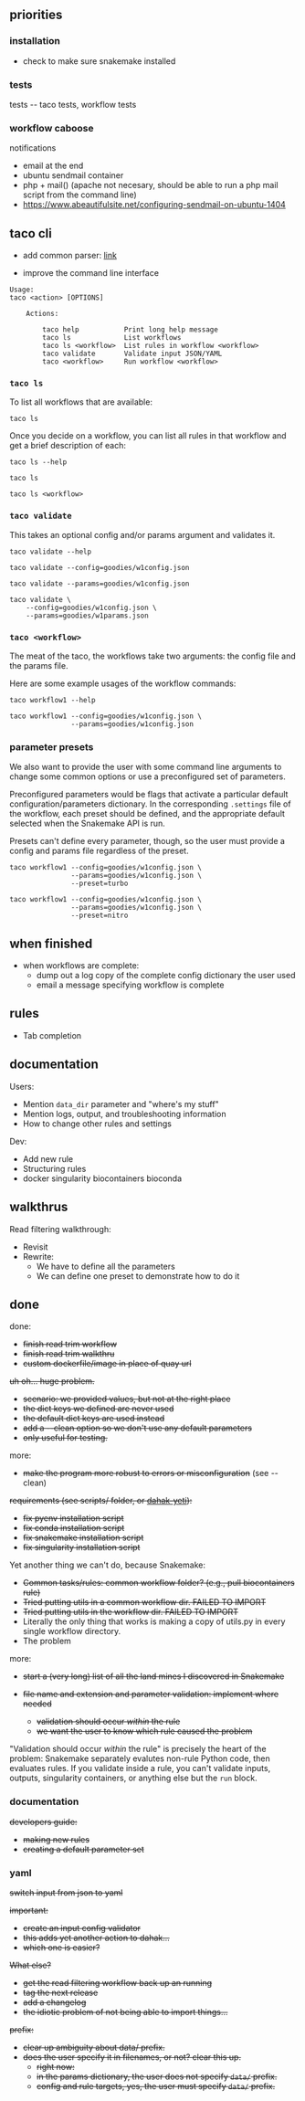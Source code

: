 ## priorities

### installation

* check to make sure snakemake installed

### tests

tests -- taco tests, workflow tests

### workflow caboose

notifications
* email at the end
* ubuntu sendmail container
* php + mail() (apache not necesary, should be able to 
    run a php mail script from the command line)
* https://www.abeautifulsite.net/configuring-sendmail-on-ubuntu-1404


## taco cli

* add common parser: [link](https://github.com/dcppc/dcppc-bot/pull/4/files#diff-d51593b709dedb0cfd088f88515df1a2R180)

* improve the command line interface

```
Usage:
taco <action> [OPTIONS]

    Actions:
        
        taco help           Print long help message
        taco ls             List workflows 
        taco ls <workflow>  List rules in workflow <workflow>
        taco validate       Validate input JSON/YAML
        taco <workflow>     Run workflow <workflow>
```

### `taco ls`

To list all workflows that are available:

```
taco ls
```

Once you decide on a workflow, you can list all rules
in that workflow and get a brief description of each:

```
taco ls --help

taco ls

taco ls <workflow>
```

### `taco validate`

This takes an optional config and/or params argument and validates it.

```
taco validate --help

taco validate --config=goodies/w1config.json

taco validate --params=goodies/w1config.json

taco validate \
    --config=goodies/w1config.json \
    --params=goodies/w1params.json
```

### `taco <workflow>`

The meat of the taco, the workflows take two arguments:
the config file and the params file.

Here are some example usages of the workflow commands:

```
taco workflow1 --help

taco workflow1 --config=goodies/w1config.json \
               --params=goodies/w1config.json
```

### parameter presets

We also want to provide the user with some 
command line arguments to change some common
options or use a preconfigured set of parameters.

Preconfigured parameters would be flags that 
activate a particular default configuration/parameters
dictionary. In the corresponding `.settings` file of the 
workflow, each preset should be defined, and the 
appropriate default selected when the Snakemake API
is run.

Presets can't define every parameter, though, 
so the user must provide a config and params file
regardless of the preset.

```
taco workflow1 --config=goodies/w1config.json \
               --params=goodies/w1config.json \
               --preset=turbo

taco workflow1 --config=goodies/w1config.json \
               --params=goodies/w1config.json \
               --preset=nitro
```


## when finished

* when workflows are complete:
    * dump out a log copy of the complete config dictionary the user used
    * email a message specifying workflow is complete

## rules


* Tab completion

## documentation

Users:

* Mention `data_dir` parameter and "where's my stuff"
* Mention logs, output, and troubleshooting information
* How to change other rules and settings

Dev:

* Add new rule
* Structuring rules
* docker singularity biocontainers bioconda


## walkthrus

Read filtering walkthrough:
* Revisit
* Rewrite:
    * We have to define all the parameters
    * We can define one preset to demonstrate how to do it


## done

done:
* <s>finish read trim workflow</s>
* <s>finish read trim walkthru</s>
* <s>custom dockerfile/image in place of quay url</s>

<s>uh oh... huge problem.
* scenario: we provided values, but not at the right place
* the dict keys we defined are never used
* the default dict keys are used instead
* add a --clean option so we don't use any default parameters
* only useful for testing.</s>

more:
* <s>make the program more robust to errors or misconfiguration</s> (see --clean)

<s>requirements (see scripts/ folder, or [dahak-yeti](https://github.com/charlesreid1/dahak-yeti)):
* fix pyenv installation script
* fix conda installation script 
* fix snakemake installation script
* fix singularity installation script</s>

Yet another thing we can't do, because Snakemake:
* <s>Common tasks/rules: common workflow folder? (e.g., pull biocontainers rule)</s>
* <s>Tried putting utils in a common workflow dir. FAILED TO IMPORT</s> 
* <s>Tried putting utils in the workflow dir. FAILED TO IMPORT</s>
* Literally the only thing that works is making a copy of utils.py in every single workflow directory. 
* The problem 

more:
* <s>start a (very long) list of all the land mines I discovered in Snakemake</s>


* <s>file name and extension and parameter validation: implement where needed
    * validation should occur *within* the rule
    * we want the user to know which rule caused the problem</s>

"Validation should occur *within* the rule" is precisely the heart of the problem:
Snakemake separately evalutes non-rule Python code, then evaluates rules.
If you validate inside a rule, you can't validate inputs, outputs, singularity containers,
or anything else but the `run` block.

### documentation

<s>developers guide:
* making new rules
* creating a default parameter set</s>


### yaml

<s>switch input from json to yaml</s>

<s>important:
* create an input config validator
* this adds yet another action to dahak...
* which one is easier?</s>

<s>What else?
* get the read filtering workflow back up an running
* tag the next release 
* add a changelog
* the idiotic problem of not being able to import things...</s>

<s>prefix:
* clear up ambiguity about data/ prefix.
* does the user specify it in filenames, or not? clear this up.
    * right now:
    * in the params dictionary, the user does not specify `data/` prefix.
    * config and rule targets, yes, the user must specify `data/` prefix.</s>



